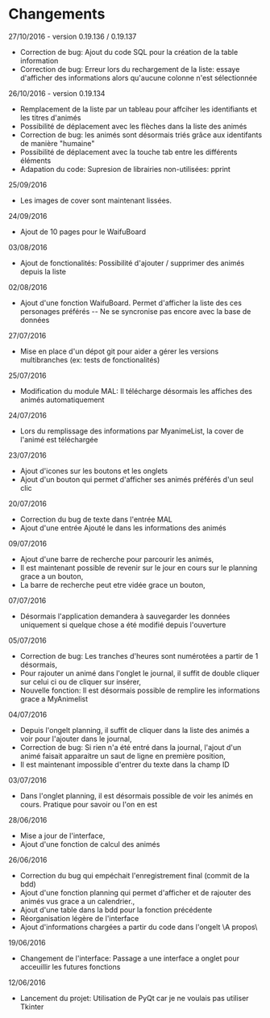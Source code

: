 # Changements

27/10/2016 - version 0.19.136 / 0.19.137
- Correction de bug: Ajout du code SQL pour la création de la table information
- Correction de bug: Erreur lors du rechargement de la liste: essaye d'afficher des informations alors qu'aucune colonne n'est sélectionnée

26/10/2016 - version 0.19.134
- Remplacement de la liste par un tableau pour affciher les identifiants et les titres d'animés
- Possibilité de déplacement avec les flèches dans la liste des animés
- Correction de bug: les animés sont désormais triés grâce aux identifants de manière "humaine"
- Possibilité de déplacement avec la touche tab entre les différents éléments
- Adapation du code: Supresion de librairies non-utilisées: pprint

25/09/2016
- Les images de cover sont maintenant lissées.

24/09/2016
- Ajout de 10 pages pour le WaifuBoard

03/08/2016
- Ajout de fonctionalités: Possibilité d'ajouter / supprimer des animés depuis la liste
    
02/08/2016
- Ajout d'une fonction WaifuBoard. Permet d'afficher la liste des ces personages préférés -- Ne se syncronise pas encore avec la base de données
    
27/07/2016
- Mise en place d'un dépot git pour aider a gérer les versions multibranches (ex: tests de fonctionalités)

25/07/2016
- Modification du module MAL: Il télécharge désormais les affiches des animés automatiquement

24/07/2016
- Lors du remplissage des informations par MyanimeList, la cover de l'animé est téléchargée
	
23/07/2016
- Ajout d'icones sur les boutons et les onglets
- Ajout d'un bouton qui permet d'afficher ses animés préférés d'un seul clic
						   
20/07/2016
- Correction du bug de texte dans l'entrée MAL
- Ajout d'une entrée Ajouté le dans les informations des animés
						   
09/07/2016
- Ajout d'une barre de recherche pour parcourir les animés,
- Il est maintenant possible de revenir sur le jour en cours sur le planning grace a un bouton,
- La barre de recherche peut etre vidée grace un bouton,

07/07/2016
- Désormais l'application demandera à sauvegarder les données uniquement si quelque chose a été modifié depuis l'ouverture
	 
05/07/2016
- Correction de bug: Les tranches d'heures sont numérotées a partir de 1 désormais,
- Pour rajouter un animé dans l'onglet le journal, il suffit de double cliquer sur celui ci ou de cliquer sur insérer,
- Nouvelle fonction: Il est désormais possible de remplire les informations grace a MyAnimelist
				   
04/07/2016
- Depuis l'ongelt planning, il suffit de cliquer dans la liste des animés a voir pour l'ajouter dans le journal,
- Correction de bug: Si rien n'a été entré dans la journal, l'ajout d'un animé faisait apparaitre un saut de ligne en première position,
- Il est maintenant impossible d'entrer du texte dans la champ ID
				   
03/07/2016
- Dans l'onglet planning, il est désormais possible de voir les animés en cours. Pratique pour savoir ou l'on en est
	 
28/06/2016
- Mise a jour de l'interface,
- Ajout d'une fonction de calcul des animés
				   
26/06/2016
- Correction du bug qui empéchait l'enregistrement final (commit de la bdd)
- Ajout d'une fonction planning qui permet d'afficher et de rajouter des animés vus grace a un calendrier.,
- Ajout d'une table dans la bdd pour la fonction précédente
- Réorganisation légère de l'interface
- Ajout d'informations chargées a partir du code dans l'ongelt \A propos\
				   
19/06/2016
- Changement de l'interface: Passage a une interface a onglet pour acceuillir les futures fonctions
	 
12/06/2016
- Lancement du projet: Utilisation de PyQt car je ne voulais pas utiliser Tkinter
